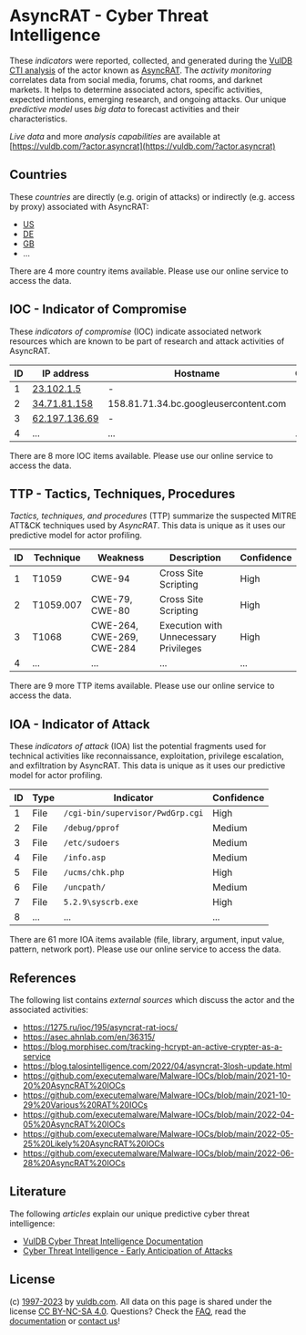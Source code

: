 # AsyncRAT - Cyber Threat Intelligence

These _indicators_ were reported, collected, and generated during the [VulDB CTI analysis](https://vuldb.com/?kb.cti) of the actor known as [AsyncRAT](https://vuldb.com/?actor.asyncrat). The _activity monitoring_ correlates data from social media, forums, chat rooms, and darknet markets. It helps to determine associated actors, specific activities, expected intentions, emerging research, and ongoing attacks. Our unique _predictive model_ uses _big data_ to forecast activities and their characteristics.

_Live data_ and more _analysis capabilities_ are available at [https://vuldb.com/?actor.asyncrat](https://vuldb.com/?actor.asyncrat)

## Countries

These _countries_ are directly (e.g. origin of attacks) or indirectly (e.g. access by proxy) associated with AsyncRAT:

* [US](https://vuldb.com/?country.us)
* [DE](https://vuldb.com/?country.de)
* [GB](https://vuldb.com/?country.gb)
* ...

There are 4 more country items available. Please use our online service to access the data.

## IOC - Indicator of Compromise

These _indicators of compromise_ (IOC) indicate associated network resources which are known to be part of research and attack activities of AsyncRAT.

ID | IP address | Hostname | Campaign | Confidence
-- | ---------- | -------- | -------- | ----------
1 | [23.102.1.5](https://vuldb.com/?ip.23.102.1.5) | - | - | High
2 | [34.71.81.158](https://vuldb.com/?ip.34.71.81.158) | 158.81.71.34.bc.googleusercontent.com | - | Medium
3 | [62.197.136.69](https://vuldb.com/?ip.62.197.136.69) | - | - | High
4 | ... | ... | ... | ...

There are 8 more IOC items available. Please use our online service to access the data.

## TTP - Tactics, Techniques, Procedures

_Tactics, techniques, and procedures_ (TTP) summarize the suspected MITRE ATT&CK techniques used by _AsyncRAT_. This data is unique as it uses our predictive model for actor profiling.

ID | Technique | Weakness | Description | Confidence
-- | --------- | -------- | ----------- | ----------
1 | T1059 | CWE-94 | Cross Site Scripting | High
2 | T1059.007 | CWE-79, CWE-80 | Cross Site Scripting | High
3 | T1068 | CWE-264, CWE-269, CWE-284 | Execution with Unnecessary Privileges | High
4 | ... | ... | ... | ...

There are 9 more TTP items available. Please use our online service to access the data.

## IOA - Indicator of Attack

These _indicators of attack_ (IOA) list the potential fragments used for technical activities like reconnaissance, exploitation, privilege escalation, and exfiltration by AsyncRAT. This data is unique as it uses our predictive model for actor profiling.

ID | Type | Indicator | Confidence
-- | ---- | --------- | ----------
1 | File | `/cgi-bin/supervisor/PwdGrp.cgi` | High
2 | File | `/debug/pprof` | Medium
3 | File | `/etc/sudoers` | Medium
4 | File | `/info.asp` | Medium
5 | File | `/ucms/chk.php` | High
6 | File | `/uncpath/` | Medium
7 | File | `5.2.9\syscrb.exe` | High
8 | ... | ... | ...

There are 61 more IOA items available (file, library, argument, input value, pattern, network port). Please use our online service to access the data.

## References

The following list contains _external sources_ which discuss the actor and the associated activities:

* https://1275.ru/ioc/195/asyncrat-rat-iocs/
* https://asec.ahnlab.com/en/36315/
* https://blog.morphisec.com/tracking-hcrypt-an-active-crypter-as-a-service
* https://blog.talosintelligence.com/2022/04/asyncrat-3losh-update.html
* https://github.com/executemalware/Malware-IOCs/blob/main/2021-10-20%20AsyncRAT%20IOCs
* https://github.com/executemalware/Malware-IOCs/blob/main/2021-10-29%20Various%20RAT%20IOCs
* https://github.com/executemalware/Malware-IOCs/blob/main/2022-04-05%20AsyncRAT%20IOCs
* https://github.com/executemalware/Malware-IOCs/blob/main/2022-05-25%20Likely%20AsyncRAT%20IOCs
* https://github.com/executemalware/Malware-IOCs/blob/main/2022-06-28%20AsyncRAT%20IOCs

## Literature

The following _articles_ explain our unique predictive cyber threat intelligence:

* [VulDB Cyber Threat Intelligence Documentation](https://vuldb.com/?kb.cti)
* [Cyber Threat Intelligence - Early Anticipation of Attacks](https://www.scip.ch/en/?labs.20201022)

## License

(c) [1997-2023](https://vuldb.com/?kb.changelog) by [vuldb.com](https://vuldb.com/?kb.about). All data on this page is shared under the license [CC BY-NC-SA 4.0](https://creativecommons.org/licenses/by-nc-sa/4.0/). Questions? Check the [FAQ](https://vuldb.com/?kb.faq), read the [documentation](https://vuldb.com/?kb) or [contact us](https://vuldb.com/?contact)!
